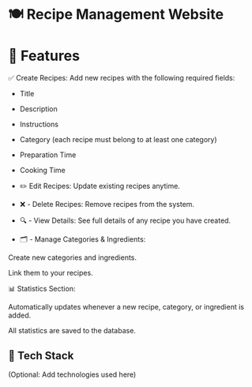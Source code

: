 # 🍽️ Recipe Management Website

# 🔧 Features
✅ Create Recipes: Add new recipes with the following required fields:

- Title

- Description

- Instructions

- Category (each recipe must belong to at least one category)

- Preparation Time

- Cooking Time

 - ✏️  Edit Recipes: Update existing recipes anytime.

 - ❌ - Delete Recipes: Remove recipes from the system.

 - 🔍 - View Details: See full details of any recipe you have created.

 - 🗂️ - Manage Categories & Ingredients:

Create new categories and ingredients.

Link them to your recipes.

📊 Statistics Section:

Automatically updates whenever a new recipe, category, or ingredient is added.

All statistics are saved to the database.

## 💾 Tech Stack
(Optional: Add technologies used here)
